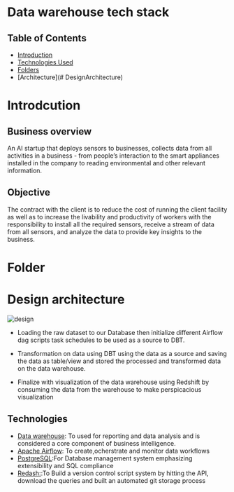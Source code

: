 # Data warehouse tech stack

## Table of Contents
  - [Introduction](#Introduction)
  - [Technologies Used](#Technologies)
  - [Folders](#Folders)
  - [Architecture](# DesignArchitecture)
# Introdcution 

## Business  overview
An AI startup that deploys sensors to businesses, collects data from all activities in a business - from people’s interaction to the smart appliances installed in the company to reading environmental and other relevant information.
## Objective  
 The contract with the client is to reduce the cost of running the client facility as well as to increase the livability and productivity of workers with the responsibility to install all the required sensors, receive a stream of data from all sensors, and analyze the data to provide key insights to the business.
 
 # Folder 


# Design architecture
![design](https://user-images.githubusercontent.com/47286297/134458760-f7ebd17e-8c1f-4cb5-b815-9acee4997e37.png)

- Loading the raw dataset to our Database then initialize different Airflow dag scripts task schedules to be used as a source to DBT.

- Transformation on data using DBT using the data as a source and saving the data as table/view and stored the processed and transformed data on the data warehouse. 
- Finalize with visualization of the data warehouse using Redshift by consuming the data from the warehouse to make perspicacious visualization

## Technologies
-   [Data warehouse](https://g.co/kgs/UCz1nE): To  used for reporting and data analysis and is considered a core component of business intelligence. 
  -   [Apache Airflow](https://airflow.apache.org/docs/apache-airflow/stable/installation.html): To create,ocherstrate and monitor data workflows 
  - [PostgreSQL](https://g.co/kgs/mvNNFY):For Database management system emphasizing extensibility and SQL compliance
  - [Redash:](https://redash.io/):To Build a version control script system by hitting the API, download the queries and built an automated git storage process 
 